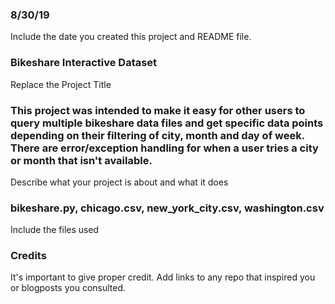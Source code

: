 ### 8/30/19
Include the date you created this project and README file.

### Bikeshare Interactive Dataset
Replace the Project Title

### This project was intended to make it easy for other users to query multiple bikeshare data files and get specific data points depending on their filtering of city, month and day of week. There are error/exception handling for when a user tries a city or month that isn't available.
Describe what your project is about and what it does

### bikeshare.py, chicago.csv, new_york_city.csv, washington.csv
Include the files used

### Credits
It's important to give proper credit. Add links to any repo that inspired you or blogposts you consulted.

